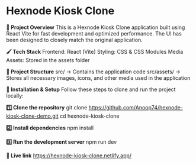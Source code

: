 # Hexnode Kiosk Clone

**🚀 Project Overview**
This is a Hexnode Kiosk Clone application built using React Vite for fast development and optimized performance. The UI has been designed to closely match the original application.

**🖌️ Tech Stack**
Frontend: React (Vite)
Styling: CSS & CSS Modules
Media Assets: Stored in the assets folder

**📂 Project Structure**
src/ → Contains the application code
src/assets/ → Stores all necessary images, icons, and other media used in the application

**🔧 Installation & Setup**
Follow these steps to clone and run the project locally:

**1️⃣ Clone the repository**
git clone https://github.com/Anoop74/hexnode-kiosk-clone-demo.git
cd hexnode-kiosk-clone

**2️⃣ Install dependencies**
npm install

**3️⃣ Run the development server**
npm run dev

**📌 Live link**
https://hexnode-kiosk-clone.netlify.app/


